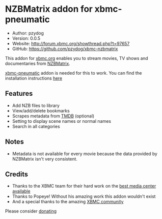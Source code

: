 NZBMatrix addon for xbmc-pneumatic
=============================

* Author:  pzydog
* Version: 0.0.5
* Website: <http://forum.xbmc.org/showthread.php?t=97657>
* GitHub:  <https://github.com/pzydog/xbmc-nzbmatrix>

This addon for [xbmc.org](http://xbmc.org/) enables you to stream movies, TV shows and documentaries from [NZBMatrix](http://nzbmatrix.com/).

[xbmc-pneumatic](https://github.com/TsUPeR/xbmc-pneumatic) addon is needed for this to work. You can find the installation instructions [here](http://forum.xbmc.org/showthread.php?t=97657)

Features
--------
* Add NZB files to library
* View/add/delete bookmarks
* Scrapes metadata from [TMDB](http://www.themoviedb.org/) (optional)
* Setting to display scene names or normal names
* Search in all categories

Notes
-----
* Metadata is not available for every movie because the data provided by NZBMatrix isn't very consistent.

Credits
-------
* Thanks to the XBMC team for their hard work on the [best media center available](http://xbmc.org)
* Thanks to Popeye! Without his amazing work this addon wouldn't exist
* And a special thanks to the amazing [XBMC community](http://forum.xbmc.org)

Please consider [donating](http://xbmc.org/contribute/donate/)